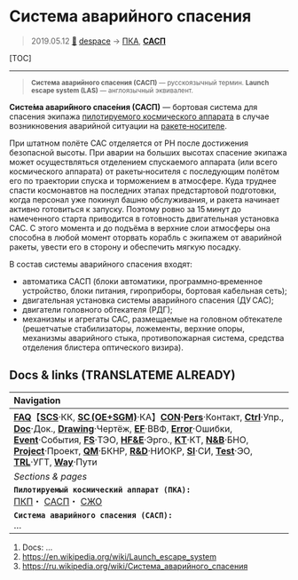 # Система аварийного спасения
> 2019.05.12 [🚀](../index/index.md) [despace](index.md) → [ПКА](sc.md), **[САСП](les.md)**

[TOC]

---

> <small>**Система аварийного спасения (САСП)** — русскоязычный термин. **Launch escape system (LAS)** — англоязычный эквивалент.</small>

**Систе́ма авари́йного спасе́ния (САСП)** — бортовая система для спасения экипажа [пилотируемого космического аппарата](sc.md) в случае возникновения аварийной ситуации на [ракете‑носителе](lv.md).

При штатном полёте САС отделяется от РН после достижения безопасной высоты. При аварии на больших высотах спасение экипажа может осуществляться отделением спускаемого аппарата (или всего космического аппарата) от ракеты‑носителя с последующим полётом его по траектории спуска и торможением в атмосфере. Куда труднее спасти космонавтов на последних этапах предстартовой подготовки, когда персонал уже покинул башню обслуживания, и ракета начинает активно готовиться к запуску. Поэтому ровно за 15 минут до намеченного старта приводится в готовность двигательная установка САС. С этого момента и до подъёма в верхние слои атмосферы она способна в любой момент оторвать корабль с экипажем от аварийной ракеты, увести его в сторону и обеспечить мягкую посадку.

В состав системы аварийного спасения входят:

   - автоматика САСП (блоки автоматики, программно‑временное устройство, блоки питания, гироприборы, бортовая кабельная сеть);
   - двигательная установка системы аварийного спасения (ДУ САС);
   - двигатели головного обтекателя (РДГ);
   - механизмы и агрегаты САС, размещаемые на головном обтекателе (решетчатые стабилизаторы, ложементы, верхние опоры, механизмы аварийного стыка, противопожарная система, средства отделения блистера оптического визира).



## Docs & links (TRANSLATEME ALREADY)
|Navigation|
|:--|
|**[FAQ](faq.md)**【**[SCS](scs.md)**·КК, **[SC (OE+SGM)](sc.md)**·КА】**[CON](contact.md)·[Pers](person.md)**·Контакт, **[Ctrl](control.md)**·Упр., **[Doc](doc.md)**·Док., **[Drawing](drawing.md)**·Чертёж, **[EF](ef.md)**·ВВФ, **[Error](error.md)**·Ошибки, **[Event](event.md)**·События, **[FS](fs.md)**·ТЭО, **[HF&E](hfe.md)**·Эрго., **[KT](kt.md)**·КТ, **[N&B](nnb.md)**·БНО, **[Project](project.md)**·Проект, **[QM](qm.md)**·БКНР, **[R&D](rnd.md)**·НИОКР, **[SI](si.md)**·СИ, **[Test](test.md)**·ЭО, **[TRL](trl.md)**·УГТ, **[Way](way.md)**·Пути|
|*Sections & pages*|
|**`Пилотируемый космический аппарат (ПКА):`**<br> [ПКП](manned_sf.md)・ [САСП](les.md)・ [СЖО](ls.md)|
|**`Система аварийного спасения (САСП):`**<br> …|

   1. Docs: …
   1. <https://en.wikipedia.org/wiki/Launch_escape_system>
   1. <https://ru.wikipedia.org/wiki/Система_аварийного_спасения>
